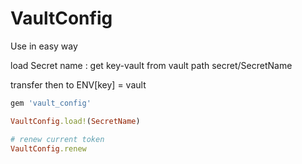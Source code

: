 # VaultConfig

Use in easy way

load Secret name : get key-vault from vault path secret/SecretName

transfer then to ENV[key] = vault

```ruby
gem 'vault_config'

VaultConfig.load!(SecretName)

# renew current token
VaultConfig.renew
```
